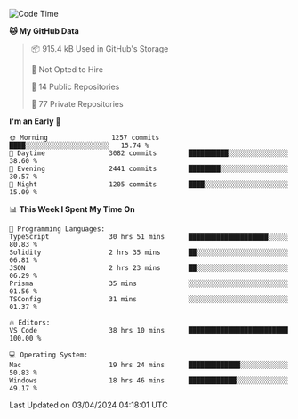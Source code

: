 <!--START_SECTION:waka-->
![Code Time](http://img.shields.io/badge/Code%20Time-5%2C467%20hrs%2038%20mins-blue)

**🐱 My GitHub Data** 

> 📦 915.4 kB Used in GitHub's Storage 
 > 
> 🚫 Not Opted to Hire
 > 
> 📜 14 Public Repositories 
 > 
> 🔑 77 Private Repositories 
 > 
**I'm an Early 🐤** 

```text
🌞 Morning                1257 commits        ████░░░░░░░░░░░░░░░░░░░░░   15.74 % 
🌆 Daytime                3082 commits        ██████████░░░░░░░░░░░░░░░   38.60 % 
🌃 Evening                2441 commits        ████████░░░░░░░░░░░░░░░░░   30.57 % 
🌙 Night                  1205 commits        ████░░░░░░░░░░░░░░░░░░░░░   15.09 % 
```


📊 **This Week I Spent My Time On** 

```text
💬 Programming Languages: 
TypeScript               30 hrs 51 mins      ████████████████████░░░░░   80.83 % 
Solidity                 2 hrs 35 mins       ██░░░░░░░░░░░░░░░░░░░░░░░   06.81 % 
JSON                     2 hrs 23 mins       ██░░░░░░░░░░░░░░░░░░░░░░░   06.29 % 
Prisma                   35 mins             ░░░░░░░░░░░░░░░░░░░░░░░░░   01.56 % 
TSConfig                 31 mins             ░░░░░░░░░░░░░░░░░░░░░░░░░   01.37 % 

🔥 Editors: 
VS Code                  38 hrs 10 mins      █████████████████████████   100.00 % 

💻 Operating System: 
Mac                      19 hrs 24 mins      █████████████░░░░░░░░░░░░   50.83 % 
Windows                  18 hrs 46 mins      ████████████░░░░░░░░░░░░░   49.17 % 
```


 Last Updated on 03/04/2024 04:18:01 UTC
<!--END_SECTION:waka-->

